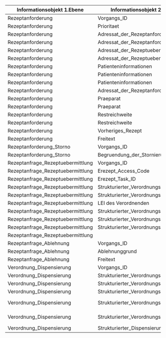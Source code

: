 


|Informationsobjekt 1.Ebene|Informationsobjekt 2.Ebene|Informationsobjekt 3.Ebene|Kardinalität|FHIR-Type-Mapping|FHIR-Base-Type||
|---|---|---|---|---|---|---|
|Rezeptanforderung|Vorgangs_ID|n/a|1..1|GEM_PR_ERP_MEDREQ_DispenseInformationBundle.GEM_PR_ERP_MEDREQ_MessageHeader.extension:VorgangsID|String||
|Rezeptanforderung|Prioritaet|n/a|0..1|GEM_PR_ERP_MEDREQ_RequestBundle.GEM_PR_ERP_MEDREQ_MedicationRequest.priority|RequestPriority||
Rezeptanforderung|Adressat_der_Rezeptanforderung|Telematik_ID|0..1|GEM_PR_ERP_MEDREQ_RequestBundle.GEM_PR_ERP_MEDREQ_MedicationRequest.requester.identifier:Telematik-ID|Identifier-Profil aus de.basisprofil||
Rezeptanforderung|Adressat_der_Rezeptanforderung|Name|0..1|GEM_PR_ERP_MEDREQ_RequestBundle.GEM_PR_ERP_MEDREQ_MedicationRequest.requester.name:name|KBV_PR_Base_Datatype_Name||
Rezeptanforderung|Adressat_der_Rezeptuebermittlung|Telematik_ID|1..1|GEM_PR_ERP_MEDREQ_RequestBundle.GEM_PR_ERP_MEDREQ_Organization [Bundle.entry:RequestingOrganization]|GEM_PR_ERP_MEDREQ_Organization||
Rezeptanforderung|Adressat_der_Rezeptuebermittlung|Empfaenger_Typ||GEM_PR_ERP_MEDREQ_RequestBundle.GEM_PR_ERP_MEDREQ_MedicationRequest.extension.prescriptionDeliveryType|Coding||
Rezeptanforderung|Patienteninformationen|KVNR|1..1|GEM_PR_ERP_MEDREQ_RequestBundle.KBV_PR_FOR_Patient.identifier:[versichertenId_GKV ODER versichertenID_pkv]|Identifier-Profil aus de.basisprofil||
Rezeptanforderung|Patienteninformationen|Name|1..1|GEM_PR_ERP_MEDREQ_RequestBundle.KBV_PR_FOR_Patient.name|KBV_PR_Base_Datatype_Name||
Rezeptanforderung|Patienteninformationen|Geburtstag|1..1|GEM_PR_ERP_MEDREQ_RequestBundle.KBV_PR_FOR_Patient.birthDate|date||
Rezeptanforderung|Adressat_der_Rezeptanforderung||0..1|GEM_PR_ERP_MEDREQ_RequestBundle.KBV_PR_FOR_Practitioner|KBV_PR_FOR_Practitioner||
Rezeptanforderung|Praeparat|Bezeichnung|1..1|GEM_PR_ERP_MEDREQ_RequestBundle.GEM_PR_ERP_MEDREQ_MedicationRequest.KBV_PR_ERP_Medication_*.code|||
Rezeptanforderung|Praeparat|Packungsgroesse|1..1|GEM_PR_ERP_MEDREQ_RequestBundle.GEM_PR_ERP_MEDREQ_MedicationRequest.KBV_PR_ERP_Medication_*.amount|||
Rezeptanforderung|Restreichweite|Anzahl_Resteinheiten|0..1|GEM_PR_ERP_MEDREQ_RequestBundle.GEM_PR_ERP_MEDREQ_MedicationRequest.extension:RemainingQuantity|SimpleQuantity||
Rezeptanforderung|Restreichweite|Restreichweitendatum|0..1|GEM_PR_ERP_MEDREQ_RequestBundle.GEM_PR_ERP_MEDREQ_MedicationRequest.extension:RemainingRangeDate|date||
Rezeptanforderung|Vorheriges_Rezept|n/a|0..1|GEM_PR_ERP_MEDREQ_RequestBundle.GEM_PR_ERP_MEDREQ_MedicationRequest.extension:PriorPrescriptionID|GEM_ERP_PR_PrescriptionId||
Rezeptanforderung|Freitext|n/a|0..1|GEM_PR_ERP_MEDREQ_RequestBundle.GEM_PR_ERP_MEDREQ_MedicationRequest.extension:FreeText|String||
Rezeptanforderung_Storno|Vorgangs_ID|n/a|1..1|GEM_PR_ERP_MEDREQ_CancellationBundle.GEM_PR_ERP_MEDREQ_CancellationHeader.extension:VorgangsID|String||
Rezeptanforderung_Storno|Begruendung_der_Stornierung|n/a|0..1|GEM_PR_ERP_MEDREQ_CancellationBundle.CancellationHeader.MessageHeader.extension:FreeText|String||
Rezeptanfrage_Rezeptuebermittlung|Vorgangs_ID|n/a|1..1|GEM_PR_ERP_MEDREQ_ResponseBundle.GEM_PR_ERP_MEDREQ_ResponseHeader.extension:VorgangsID|String||
Rezeptanfrage_Rezeptuebermittlung|Erezept_Access_Code|n/a|1..1|GEM_PR_ERP_MEDREQ_ResponseBundle.GEM_PR_ERP_MEDREQ_ResponseHeader.extension:AccessCode|GEM_ERP_PR_AccessCode||
Rezeptanfrage_Rezeptuebermittlung|Erezept_Task_ID|n/a|1..1|GEM_PR_ERP_MEDREQ_ResponseBundle.GEM_PR_ERP_MEDREQ_ResponseHeader.extension:PrescriptionID|GEM_ERP_PR_PrescriptionId||
Rezeptanfrage_Rezeptuebermittlung|Strukturierter_Verordnungsdatensatz|Verordnungsinhalt|1..1|GEM_PR_ERP_MEDREQ_ResponseBundle.KBV_PR_ERP_Prescription.medication|KBV_PR_ERP_Medication_*||
Rezeptanfrage_Rezeptuebermittlung|Strukturierter_Verordnungsdatensatz|Verschreibender_Leistungserbringer|1..1|GEM_PR_ERP_MEDREQ_ResponseBundle.KBV_PR_ERP_Prescription.requester|KBV_PR_FOR_Practitioner||
Rezeptanfrage_Rezeptuebermittlung|LEI des Verordnenden||1..1|GEM_PR_ERP_MEDREQ_ResponseBundle.KBV_PR_FOR_Organization|KBV_PR_FOR_Organization||
Rezeptanfrage_Rezeptuebermittlung|Strukturierter_Verordnungsdatensatz|Betroffener_Versicherter|1..1|GEM_PR_ERP_MEDREQ_ResponseBundle.KBV_PR_ERP_Prescription.subject|KBV_PR_FOR_Patient||
Rezeptanfrage_Rezeptuebermittlung|Strukturierter_Verordnungsdatensatz|Abgebender_Leistungserbringer||GEM_PR_ERP_MEDREQ_ResponseBundle.GEM_PR_ERP_MEDREQ_Organization [Bundle.entry:DispensingOrganization]|GEM_PR_ERP_MEDREQ_Organization||
Rezeptanfrage_Rezeptuebermittlung|Strukturierter_Verordnungsdatensatz|Medikamentverabreichende_Institution||GEM_PR_ERP_MEDREQ_ResponseBundle.GEM_PR_ERP_MEDREQ_Organization [Bundle.entry:RequestingOrganization]|GEM_PR_ERP_MEDREQ_Organization||
Rezeptanfrage_Rezeptuebermittlung|||1..1|GEM_PR_ERP_MEDREQ_ResponseBundle.KBV_PR_FOR_Practitioner|KBV_PR_FOR_Practitioner||
Rezeptanfrage_Ablehnung|Vorgangs_ID|n/a|1..1|GEM_PR_ERP_MEDREQ_CancellationBundle.GEM_PR_ERP_MEDREQ_CancellationHeader.extension:VorgangsID|String||
Rezeptanfrage_Ablehnung|Ablehnunggrund|n/a|1..1|GEM_PR_ERP_MEDREQ_CancellationBundle.GEM_PR_ERP_MEDREQ_CancellationHeader.extension:CancellationReasonType|Coding||
Rezeptanfrage_Ablehnung|Freitext|n/a|0..1|GEM_PR_ERP_MEDREQ_CancellationBundle.GEM_PR_ERP_MEDREQ_CancellationHeader.extension:FreeText|String||
Verordnung_Dispensierung|Vorgangs_ID|n/a|1..1|GEM_PR_ERP_MEDREQ_DispenseInformationBundle.GEM_PR_ERP_MEDREQ_MessageHeader.extension:VorgangsID|String||
Verordnung_Dispensierung|Strukturierter_Verordnungsdatensatz|Verordnungsinhalt|1..1|GEM_PR_ERP_MEDREQ_DispenseInformationBundle.KBV_PR_ERP_Prescription.medication|KBV_PR_ERP_Medication_*||
Verordnung_Dispensierung|Strukturierter_Verordnungsdatensatz|Verschreibender_Leistungserbringer|0..1|GEM_PR_ERP_MEDREQ_DispenseInformationBundle.KBV_PR_ERP_Prescription.requester|KBV_PR_FOR_Practitioner||
Verordnung_Dispensierung|Strukturierter_Verordnungsdatensatz|Betroffener_Versicherter|1..1|GEM_PR_ERP_MEDREQ_DispenseInformationBundle.KBV_PR_FOR_Patient|KBV_PR_FOR_Patient||
Verordnung_Dispensierung|Strukturierter_Verordnungsdatensatz|Abgebender_Leistungserbringer|0..1|GEM_PR_ERP_MEDREQ_DispenseInformationBundle.GEM_PR_ERP_MEDREQ_Organization [Bundle.entry:DispensingOrganization]|GEM_PR_ERP_MEDREQ_Organization||
Verordnung_Dispensierung|Strukturierter_Verordnungsdatensatz|Medikamentverabreichende_Institution|0..1|GEM_PR_ERP_MEDREQ_DispenseInformationBundle.GEM_PR_ERP_MEDREQ_Organization [Bundle.entry:RequestingOrganization]|GEM_PR_ERP_MEDREQ_Organization||
Verordnung_Dispensierung|Strukturierter_Dispensierungsdatensatz|Verordnungsinhalt|1..1|GEM_PR_ERP_MEDREQ_DispenseInformationBundle.GEM_ERP_PR_MedicationDispense|GEM_ERP_PR_MedicationDispense||






